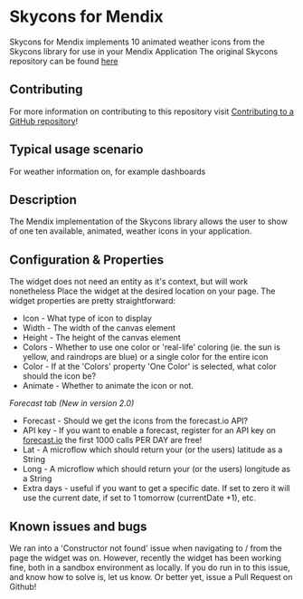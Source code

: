 # Skycons for Mendix

Skycons for Mendix implements 10 animated weather icons from the Skycons library for use in your Mendix Application
The original Skycons repository can be found [here](https://github.com/darkskyapp/skycons)

## Contributing

For more information on contributing to this repository visit [Contributing to a GitHub repository](https://world.mendix.com/display/howto50/Contributing+to+a+GitHub+repository)!

## Typical usage scenario

For weather information on, for example dashboards

## Description

The Mendix implementation of the Skycons library allows the user to show of one ten available, animated, weather icons in your application.

## Configuration & Properties

The widget does not need an entity as it's context, but will work nonetheless
Place the widget at the desired location on your page. The widget properties are pretty straightforward:

* Icon - What type of icon to display
* Width - The width of the canvas element
* Height - The height of the canvas element
* Colors - Whether to use one color or 'real-life' coloring (ie. the sun is yellow, and raindrops are blue) or a single color for the entire icon
* Color - If at the 'Colors' property 'One Color' is selected, what color should the icon be?
* Animate - Whether to animate the icon or not.

_Forecast tab (New in version 2.0)_

* Forecast - Should we get the icons from the forecast.io API?
* API key - If you want to enable a forecast, register for an API key on [forecast.io](https://developer.forecast.io) the first 1000 calls PER DAY are free!
* Lat - A microflow which should return your (or the users) latitude as a String
* Long - A microflow which should return your (or the users) longitude as a String
* Extra days - useful if you want to get a specific date. If set to zero it will use the current date, if set to 1 tomorrow (currentDate +1), etc.


## Known issues and bugs

We ran into a 'Constructor not found' issue when navigating to / from the page the widget was on. However, recently the widget has been working fine, both in a sandbox environment as locally. If you do run in to this issue, and know how to solve is, let us know. Or better yet, issue a Pull Request on Github!
